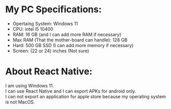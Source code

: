 # My PC Specifications:

- Opertaing System: Windows 11
- CPU: intel i5 10400
- RAM: 16 GB (and I can add more RAM if necessary)
- Max RAM (That the mother-board can handle): 128 GB
- Hard: 500 GB SSD (I can add more memory if necessary)
- Screen: (22 or 24) inches (Not sure)


# About React Native:
I am using Windows 11.  
I can use React Native and I can export APKs for android only.  
I can not export an application for apple store because my operating system is not MacOS.










